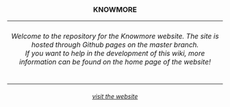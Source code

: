 <h3 align="center">KNOWMORE</h3>
<table>
  <tr>
    <td align="center"><h6 align="center">Welcome to the repository for the Knowmore website. The site is hosted through Github pages on the master branch.<br>
      If you want to help in the development of this wiki, more information can be found on the home page of the website!</h6></td>
  </tr>
</table>
<h6 align="center"><a href="https://knowmore.vuw.nu">visit the website</a></h6>
